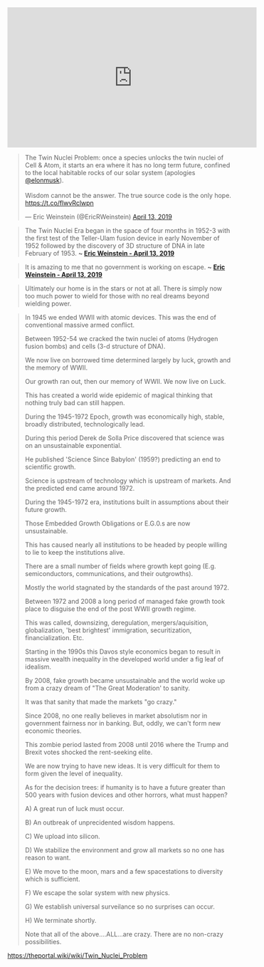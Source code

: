 <div class="video-container"><iframe width="560" height="315" src="https://www.youtube-nocookie.com/embed/pxKvFettlWg" frameborder="0" allow="accelerometer; autoplay; clipboard-write; encrypted-media; gyroscope; picture-in-picture" allowfullscreen></iframe></div>


<blockquote class="twitter-tweet"><p lang="en" dir="ltr">The Twin Nuclei Problem: once a species unlocks the twin nuclei of Cell &amp; Atom, it starts an era where it has no long term future, confined to the local habitable rocks of our solar system (apologies <a href="https://twitter.com/elonmusk?ref_src=twsrc%5Etfw">@elonmusk</a>).<br><br>Wisdom cannot be the answer. The true source code is the only hope. <a href="https://t.co/flwvRclwpn">https://t.co/flwvRclwpn</a></p>&mdash; Eric Weinstein (@EricRWeinstein) <a href="https://twitter.com/EricRWeinstein/status/1117085693883273218?ref_src=twsrc%5Etfw">April 13, 2019</a></blockquote> <script async src="https://platform.twitter.com/widgets.js" charset="utf-8"></script>

> The Twin Nuclei Era began in the space of four months in 1952-3 with the first test of the Teller-Ulam fusion device in early November of 1952 followed by the discovery of 3D structure of DNA in late February of 1953.
**~ [Eric Weinstein - April 13, 2019](https://twitter.com/EricRWeinstein/status/1117088074364665856?s=20)** 

> It is amazing to me that no government is working on escape.
**~ [Eric Weinstein - April 13, 2019](https://twitter.com/EricRWeinstein/status/1117088075849449472?s=20)**

> Ultimately our home is in the stars or not at all. There is simply now too much power to wield for those with no real dreams beyond wielding power.


> In 1945 we ended WWII with atomic devices. This was the end of conventional massive armed conflict.
> 
> Between 1952-54 we cracked the twin nuclei of atoms (Hydrogen fusion bombs) and cells (3-d structure of DNA).
> 
> We now live on borrowed time determined largely by luck, growth and the memory of WWII.
> 
> Our growth ran out, then our memory of WWII. We now live on Luck.
> 
> This has created a world wide epidemic of magical thinking that nothing truly bad can still happen.
> 
> During the 1945-1972 Epoch, growth was economically high, stable, broadly distributed, technologically lead.
> 
> During this period Derek de Solla Price discovered that science was on an unsustainable exponential.
> 
> He published 'Science Since Babylon' (1959?) predicting an end to scientific growth.
> 
> Science is upstream of technology which is upstream of markets. And the predicted end came around 1972.
> 
> During the 1945-1972 era, institutions built in assumptions about their future growth.
> 
> Those Embedded Growth Obligations or E.G.0.s are now unsustainable.
> 
> This has caused nearly all institutions to be headed by people willing to lie to keep the institutions alive.
> 
> There are a small number of fields where growth kept going (E.g. semiconductors, communications, and their outgrowths).
> 
> Mostly the world stagnated by the standards of the past around 1972.
> 
> Between 1972 and 2008 a long period of managed fake growth took place to disguise the end of the post WWII growth regime.
> 
> This was called, downsizing, deregulation, mergers/aquisition, globalization, 'best brightest' immigration, securitization, financialization. Etc.
> 
> Starting in the 1990s this Davos style economics began to result in massive wealth inequality in the developed world under a fig leaf of idealism.
> 
> By 2008, fake growth became unsustainable and the world woke up from a crazy dream of "The Great Moderation' to sanity.
> 
> It was that sanity that made the markets "go crazy."
> 
> Since 2008, no one really believes in market absolutism nor in government fairness nor in banking. But, oddly, we can't form new economic theories.
> 
> This zombie period lasted from 2008 until 2016 where the Trump and Brexit votes shocked the rent-seeking elite.
> 
> We are now trying to have new ideas. It is very difficult for them to form given the level of inequality.
> 
> As for the decision trees: if humanity is to have a future greater than 500 years with fusion devices and other horrors, what must happen?
> 
> A) A great run of luck must occur.
> 
> B) An outbreak of unprecidented wisdom happens.
> 
> C) We upload into silicon.
> 
> D) We stabilize the environment and grow all markets so no one has reason to want.
> 
> E) We move to the moon, mars and a few spacestations to diversity which is sufficient.
> 
> F) We escape the solar system with new physics.
> 
> G) We establish universal surveilance so no surprises can occur.
> 
> H) We terminate shortly.
> 
> Note that all of the above....ALL...are crazy. There are no non-crazy possibilities.


https://theportal.wiki/wiki/Twin_Nuclei_Problem
